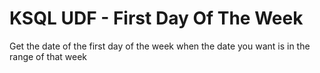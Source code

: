 # KSQL UDF - First Day Of The Week
Get the date of the first day of the week when the date you want is in the range of that week

